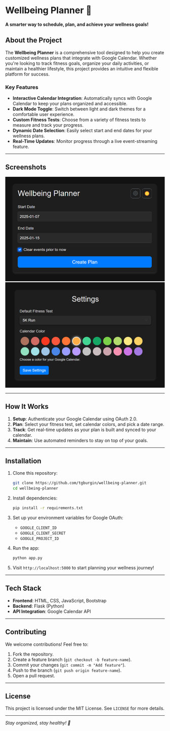 # Wellbeing Planner 🌟

**A smarter way to schedule, plan, and achieve your wellness goals!**

## About the Project

The **Wellbeing Planner** is a comprehensive tool designed to help you create customized wellness plans that integrate with Google Calendar. Whether you're looking to track fitness goals, organize your daily activities, or maintain a healthier lifestyle, this project provides an intuitive and flexible platform for success.

### Key Features

- **Interactive Calendar Integration**: Automatically syncs with Google Calendar to keep your plans organized and accessible.
- **Dark Mode Toggle**: Switch between light and dark themes for a comfortable user experience.
- **Custom Fitness Tests**: Choose from a variety of fitness tests to measure and track your progress.
- **Dynamic Date Selection**: Easily select start and end dates for your wellness plans.
- **Real-Time Updates**: Monitor progress through a live event-streaming feature.

---

## Screenshots

![Wellbeing Planner UI](assets/main.png)
![Wellbeing Planner Settings UI](assets/settings.png)

---

## How It Works

1. **Setup**: Authenticate your Google Calendar using OAuth 2.0.
2. **Plan**: Select your fitness test, set calendar colors, and pick a date range.
3. **Track**: Get real-time updates as your plan is built and synced to your calendar.
4. **Maintain**: Use automated reminders to stay on top of your goals.

---

## Installation

1. Clone this repository:
   ```bash
   git clone https://github.com/tgburgin/wellbeing-planner.git
   cd wellbeing-planner
   ```

2. Install dependencies:
   ```bash
   pip install -r requirements.txt
   ```

3. Set up your environment variables for Google OAuth:
   - `GOOGLE_CLIENT_ID`
   - `GOOGLE_CLIENT_SECRET`
   - `GOOGLE_PROJECT_ID`

4. Run the app:
   ```bash
   python app.py
   ```

5. Visit `http://localhost:5000` to start planning your wellness journey!

---

## Tech Stack

- **Frontend**: HTML, CSS, JavaScript, Bootstrap
- **Backend**: Flask (Python)
- **API Integration**: Google Calendar API

---

## Contributing

We welcome contributions! Feel free to:
1. Fork the repository.
2. Create a feature branch (`git checkout -b feature-name`).
3. Commit your changes (`git commit -m "Add feature"`).
4. Push to the branch (`git push origin feature-name`).
5. Open a pull request.

---

## License

This project is licensed under the MIT License. See `LICENSE` for more details.

---

*Stay organized, stay healthy! 💪*

